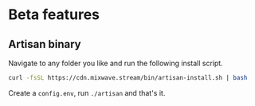 # Beta features

## Artisan binary

Navigate to any folder you like and run the following install script.

```sh
curl -fsSL https://cdn.mixwave.stream/bin/artisan-install.sh | bash
```

Create a `config.env`, run `./artisan` and that's it.
